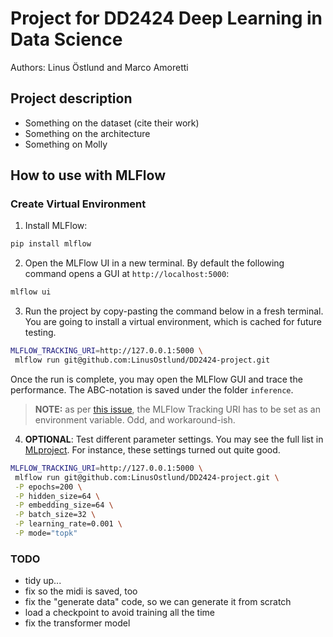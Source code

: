 # Project for DD2424 Deep Learning in Data Science
Authors: Linus Östlund and Marco Amoretti

## Project description

* Something on the dataset (cite their work)
* Something on the architecture
* Something on Molly

## How to use with MLFlow

### Create Virtual Environment

1. Install MLFlow:

```python
pip install mlflow
```

2. Open the MLFlow UI in a new terminal. By default the following command opens a GUI at `http://localhost:5000`:

```bash
mlflow ui
```

3. Run the project by copy-pasting the command below in a fresh terminal. You are going to install a virtual environment, which is cached for future testing.

```bash
MLFLOW_TRACKING_URI=http://127.0.0.1:5000 \
 mlflow run git@github.com:LinusOstlund/DD2424-project.git 
```
Once the run is complete, you may open the MLFlow GUI and trace the performance. The ABC-notation is saved under the folder `inference`.

> **NOTE:** as per [this issue](https://github.com/mlflow/mlflow/issues/608#issuecomment-454316004), the MLFlow Tracking URI has to be set as an environment variable. Odd, and workaround-ish.

4. **OPTIONAL**: Test different parameter settings. You may see the full list in [MLproject](/MLproject). For instance, these settings turned out quite good.

```bash
MLFLOW_TRACKING_URI=http://127.0.0.1:5000 \
 mlflow run git@github.com:LinusOstlund/DD2424-project.git \
 -P epochs=200 \
 -P hidden_size=64 \
 -P embedding_size=64 \
 -P batch_size=32 \
 -P learning_rate=0.001 \
 -P mode="topk"
```

### TODO
* tidy up...
* fix so the midi is saved, too
* fix the "generate data" code, so we can generate it from scratch
* load a checkpoint to avoid training all the time
* fix the transformer model

